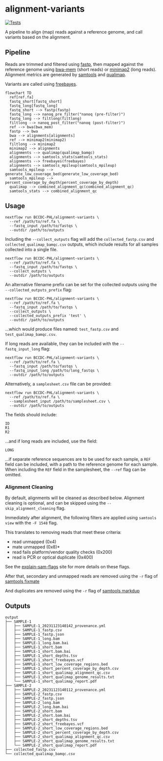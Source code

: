 # alignment-variants

[![Tests](https://github.com/BCCDC-PHL/alignment-variants/actions/workflows/pull_request.yml/badge.svg)](https://github.com/BCCDC-PHL/alignment-variants/actions/workflows/pull_request.yml)

A pipeline to align (map) reads against a reference genome, and call variants based on the alignment.

## Pipeline

Reads are trimmed and filtered using [fastp](https://github.com/OpenGene/fastp), then mapped against the reference genome using 
[bwa-mem](https://github.com/lh3/bwa) (short reads) or [minimap2](https://github.com/lh3/minimap2) (long reads). 
Alignment metrics are generated by [samtools](https://github.com/samtools/samtools) and [qualimap](http://qualimap.conesalab.org/).

Variants are called using [freebayes](https://github.com/freebayes/freebayes).

```mermaid
flowchart TD
  ref[ref.fa]
  fastq_short[fastq_short]
  fastq_long[fastq_long]
  fastq_short --> fastp(fastp)
  fastq_long --> nanoq_pre_filter("nanoq (pre-filter)")
  fastq_long --> filtlong(filtlong)
  filtlong --> nanoq_post_filter("nanoq (post-filter)")
  ref --> bwa(bwa_mem)
  fastp --> bwa
  bwa --> alignments[alignments]
  ref --> minimap2(minimap2)
  filtlong --> minimap2
  minimap2 --> alignments
  alignments --> qualimap(qualimap_bamqc)
  alignments --> samtools_stats(samtools_stats)
  alignments --> freebayes(freebayes)
  alignments --> samtools_mpileup(samtools_mpileup)
  samtools_mpileup --> generate_low_coverage_bed(generate_low_coverage_bed)
  samtools_mpileup --> percent_coverage_by_depth(percent_coverage_by_depth)
  qualimap --> combined_alignment_qc(combined_alignment_qc)
  samtools_stats --> combined_alignment_qc
```

## Usage

```
nextflow run BCCDC-PHL/alignment-variants \
  --ref /path/to/ref.fa \
  --fastq_input /path/to/fastqs \
  --outdir /path/to/outputs
```

Including the `--collect_outputs` flag will add the `collected_fastp.csv` and `collected_qualimap_bamqc.csv` outputs, which include results for all samples collected into a single file.

```
nextflow run BCCDC-PHL/alignment-variants \
  --ref /path/to/ref.fa \
  --fastq_input /path/to/fastqs \
  --collect_outputs \
  --outdir /path/to/outputs
```

An alternative filename prefix can be set for the collected outputs using the `--collected_outputs_prefix` flag:

```
nextflow run BCCDC-PHL/alignment-variants \
  --ref /path/to/ref.fa \
  --fastq_input /path/to/fastqs \
  --collect_outputs \
  --collected_outputs_prefix 'test' \
  --outdir /path/to/outputs
```

...which would produce files named: `test_fastp.csv` and `test_qualimap_bamqc.csv`.

If long reads are available, they can be included with the `--fastq_input_long` flag:

```
nextflow run BCCDC-PHL/alignment-variants \
  --ref /path/to/ref.fa \
  --fastq_input /path/to/fastqs \
  --fastq_input_long /path/to/long_fastqs \
  --outdir /path/to/outputs
```

Alternatively, a `samplesheet.csv` file can be provided:

```
nextflow run BCCDC-PHL/alignment-variants \
  --ref /path/to/ref.fa \
  --samplesheet_input /path/to/samplesheet.csv \
  --outdir /path/to/outputs
```

The fields should include:

```
ID
R1
R2
```

...and if long reads are included, use the field:

```
LONG
```

...if separate reference sequences are to be used for each sample, a `REF` field can be included, with a path to the reference genome for each sample. When including the `REF` field in the samplesheet, the `--ref` flag can be omitted.

### Alignment Cleaning

By default, alignments will be cleaned as described below. Alignment cleaning is optional, and can be skipped using the `--skip_alignment_cleaning` flag.

Immediately after alignment, the following filters are applied using `samtools view` with the `-F 1548` flag.

This translates to removing reads that meet these criteria:

- read unmapped (0x4)
- mate unmapped (0x8)*
- read fails platform/vendor quality checks (0x200)
- read is PCR or optical duplicate (0x400)

See the [explain-sam-flags](https://broadinstitute.github.io/picard/explain-flags.html) site for more details on these flags.

After that, secondary and unmapped reads are removed using the `-r` flag of [samtools fixmate](http://www.htslib.org/doc/samtools-fixmate.html)

And duplicates are removed using the `-r` flag of [samtools markdup](http://www.htslib.org/doc/samtools-markdup.html)

## Outputs

```
output
├── SAMPLE-1
│   ├── SAMPLE-1_20231123140142_provenance.yml
│   ├── SAMPLE-1_fastp.csv
│   ├── SAMPLE-1_fastp.json
│   ├── SAMPLE-1_long.bam
│   ├── SAMPLE-1_long.bam.bai
│   ├── SAMPLE-1_short.bam
│   ├── SAMPLE-1_short.bam.bai
│   ├── SAMPLE-1_short_depths.tsv
│   ├── SAMPLE-1_short_freebayes.vcf
│   ├── SAMPLE-1_short_low_coverage_regions.bed
│   ├── SAMPLE-1_short_percent_coverage_by_depth.csv
│   ├── SAMPLE-1_short_qualimap_alignment_qc.csv
│   ├── SAMPLE-1_short_qualimap_genome_results.txt
│   └── SAMPLE-1_short_qualimap_report.pdf
├── SAMPLE-2
│   ├── SAMPLE-2_20231123140112_provenance.yml
│   ├── SAMPLE-2_fastp.csv
│   ├── SAMPLE-2_fastp.json
│   ├── SAMPLE-2_long.bam
│   ├── SAMPLE-2_long.bam.bai
│   ├── SAMPLE-2_short.bam
│   ├── SAMPLE-2_short.bam.bai
│   ├── SAMPLE-2_short_depths.tsv
│   ├── SAMPLE-2_short_freebayes.vcf
│   ├── SAMPLE-2_short_low_coverage_regions.bed
│   ├── SAMPLE-2_short_percent_coverage_by_depth.csv
│   ├── SAMPLE-2_short_qualimap_alignment_qc.csv
│   ├── SAMPLE-2_short_qualimap_genome_results.txt
│   └── SAMPLE-2_short_qualimap_report.pdf
├── collected_fastp.csv
└── collected_qualimap_bamqc.csv
```
